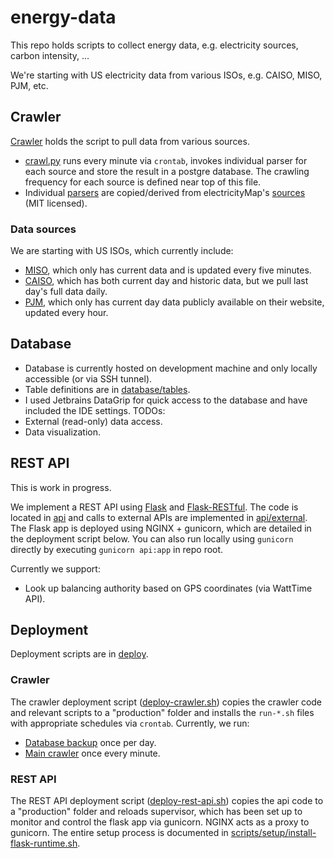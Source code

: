 # energy-data
This repo holds scripts to collect energy data, e.g. electricity sources, carbon intensity, ...

We're starting with US electricity data from various ISOs, e.g. CAISO, MISO, PJM, etc.

## Crawler
[Crawler](./crawler) holds the script to pull data from various sources.
- [crawl.py](./crawler/crawl.py) runs every minute via `crontab`, invokes individual parser for each source and store the result in a postgre database. The crawling frequency for each source is defined near top of this file.
- Individual [parsers](./crawler/parsers) are copied/derived from electricityMap's [sources](https://github.com/electricitymap/electricitymap-contrib/tree/master/parsers) (MIT licensed).

### Data sources
We are starting with US ISOs, which currently include:
- [MISO](./crawler/parsers/US_MISO.py), which only has current data and is updated every five minutes.
- [CAISO](./crawler/parsers/US_CA.py), which has both current day and historic data, but we pull last day's full data daily.
- [PJM](./crawler/parsers/US_PJM.py), which only has current day data publicly available on their website, updated every hour.

## Database
- Database is currently hosted on development machine and only locally accessible (or via SSH tunnel).
- Table definitions are in [database/tables](./database/tables).
- I used Jetbrains DataGrip for quick access to the database and have included the IDE settings.
TODOs:
- External (read-only) data access.
- Data visualization.

## REST API
This is work in progress.

We implement a REST API using [Flask](https://flask.palletsprojects.com/) and [Flask-RESTful](https://flask-restful.readthedocs.io/).
The code is located in [api](./api/) and calls to external APIs are implemented in [api/external](./api/external/).
The Flask app is deployed using NGINX + gunicorn, which are detailed in the deployment script below. You can also run locally using `gunicorn` directly by executing `gunicorn api:app` in repo root.

Currently we support:
- Look up balancing authority based on GPS coordinates (via WattTime API).

## Deployment
Deployment scripts are in [deploy](./deploy).

### Crawler
The crawler deployment script ([deploy-crawler.sh](./deploy/deploy-crawler.sh)) copies the crawler code and relevant scripts to a "production" folder and installs the `run-*.sh` files with appropriate schedules via `crontab`.
Currently, we run:
- [Database backup](./deploy/run-backup.sh) once per day.
- [Main crawler](./deploy/run-crawler.sh) once every minute.

### REST API
The REST API deployment script ([deploy-rest-api.sh](./deploy/deploy-rest-api.sh)) copies the api code to a "production" folder and reloads supervisor, which has been set up to monitor and control the flask app via gunicorn. NGINX acts as a proxy to gunicorn. The entire setup process is documented in [scripts/setup/install-flask-runtime.sh](./scripts/setup/install-flask-runtime.sh).
